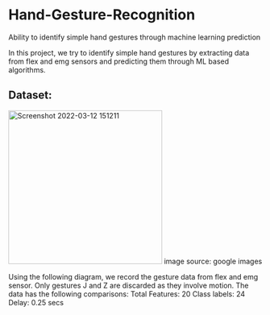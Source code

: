 # Hand-Gesture-Recognition
Ability to identify simple hand gestures through machine learning prediction

In this project, we try to identify simple hand gestures by extracting data from flex and emg sensors and predicting them through ML based algorithms. 

## Dataset:

<img width="305" alt="Screenshot 2022-03-12 151211" src="https://user-images.githubusercontent.com/66628385/158012948-db9d1fde-e9d6-49ae-9a85-a8b431e3c99b.png">
image source: google images

Using the following diagram, we record the gesture data from flex and emg sensor. Only gestures J and Z are discarded as they involve motion. The data has the following comparisons:
Total Features: 20
Class labels: 24
Delay: 0.25 secs


